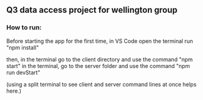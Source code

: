 ## Q3 data access project for wellington group

### How to run:

Before starting the app for the first time, in VS Code open the terminal run "npm install"

then, in the terminal go to the client directory and use the command "npm start"
in the terminal, go to the server folder and use the command "npm run devStart"

(using a split terminal to see client and server command lines at once helps here.)
